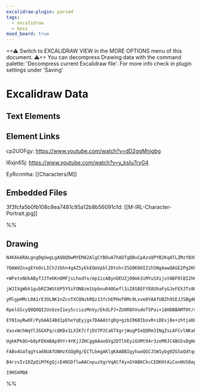 ```yaml
---
excalidraw-plugin: parsed
tags:
  - excalidraw
  - boss
mood_board: true
---
```

==⚠  Switch to EXCALIDRAW VIEW in the MORE OPTIONS menu of this document. ⚠== You can decompress Drawing data with the command palette: 'Decompress current Excalidraw file'. For more info check in plugin settings under 'Saving'


# Excalidraw Data
## Text Elements
## Element Links
cp2UOFgy: https://www.youtube.com/watch?v=dD2ggMnjgbg

I6xjn65j: https://www.youtube.com/watch?v=y_ksIu7ryG4

EyRcnmha: [[Characters/M]]

## Embedded Files
3f3fcfa5b0fb108c8ea7481c95a12b8b56091cfd: [[M-IRL-Character-Portrait.jpg]]

%%
## Drawing
```compressed-json
N4KAkARALgngDgUwgLgAQQQDwMYEMA2AlgCYBOuA7hADTgQBuCpAzoQPYB2KqATLZMzYBXUtiRoIACyhQ4zZAHoFAc0JRJQgEYA6bGwC2CgF7N6hbEcK4OCtptbErHALRY8RMpWdx8Q1TdIEfARcZgRmBShcZQUebQA2bQB2GjoghH0EDihmbgBtcDBQMBKIEm4IbDgeAFUAeQAxZRhUkshYRAqMzQRiYlxNYNbSzG4eAGYATmSAVn5SlrRnHknx

7QAWdZnxgEYeOcLIChJ1bhn4gAZ5yEkEQmVpbl2DtohrZSG0K8OIZihSNgAawQAGE2Pg2KQKv9rMw4LhAtlhpBNLhsIDlAChBxiGCIVCJDCOHCEVkoMiIAAzQj4fAAZVgn3Qgg8FL+AOBAHUTpIxtdfv8gQgGTAmb9weV+ViHhxwrk0Dt+Wx4dg1ItUDsLt9XpjhHAAJLEeWoPIAXX5lPImUN3A4Qlp/MIOKwFVwOwpWJxsuYxuKrw64lQ40OAF9

+WFetxNUkAByTJJTeKKn6MFjsLhodYx/mp1icABynDEUZjO0mk3iMYuSXijuYABF0lBI2hKQQwvzNMIcQBRYKZbLGs38oRwfrN4hRhMVmYzGPjTZTflEDiAirSWTyJQUHfaGDCKBaBC6AwKCi4KDYSQAfnoAF5iPWeMplABZDgAK2UmmUFIh6JbVA23wDsfmYdxAwKNowGTaCdkOU1CjDQo/UgcoJH1eJMA/Dh4hmD8KQDLp9B6PoBiGflRjQHh1

jWJIXgWbh1gubRZ3WSt6P5Y5iFONBzm1UpbnuR40Gefl3iZASBEFYE8UhaFyGJeFEXJTs0QxT1cXBeTCUUkkVIpalaRFMUWUlMCZIQbkeN5ajw0skzA3FVkpWEGU5SjJUVTVKMtX5XVR0NIdzR+S1cGtSc0DtB0fidYgXQkXAeA9btiG9X1DnaeBA2DNpkNeCNIqDdiLniCsLkmHMmDzDMNXYqq0wLItAx2JIklotqKsq2KGybQDgNA14u2xYg+w

yMlgpHMcL0A1rE3OLNK1nZcnTXCQNzkRQz13fchEPHoT0Mc9Lxve8YAAfUBZh9SEJJSBgABxdY/zYACioGhBwwg/JMtgtp4LaRCSnyopYqKiA4H0BpmE0AAtKAACFCOyipCH0aIkEo7hnB2GYdlYi4qx4CrZ3o+d+XVZxxkJ7Rxh4MtYwuLN1h2Fmki4nkzj8n4hIeclRJjGNtEFkXRZF7rXgkwMpIFDlQW0gl0CJfSyQpVF0QCnE5MV6A9OU1WL

RpelGScyQ0Q0QI2Us6zeI1ey5cciozMnVy/EkdLPJ+ZU0R8hVudeTSPai+18HDBBAMTHY/sgXN0zOCXSljpqOGLNAa1ZrZ9hl0dx1m9qtR4WMaxjZi60bYIJ24D7/KxA0jXyEKhtSsaBxyBuVtXW0Q+XV7gXe9tPtCmkEBtCRxkpcfsDbGZNAuSlNE1GNsBjEJ2tLbBJhmN0eE0GNNH4yYdinl2wO+tAoP+64YIQx1nSo9BcHGQyrRHorotDiyLy

EY0IayRwOF/PybAAI4Bd1pEheYqEyjgx7DAAAStgDg+gzbI06BIbovR+iDExj8e+zhtjaDLNscsMxCYxhmBWPgPxKaUO0DwQW8RaIzGYnhZaPxuK21ITLXmIlUBcPEgAyS9shTawUrCfWSI1Ia00qI3S4jSSSKHsZE265zYiBwQVa2nMFTCOBI7CQzsUpuyDnbL23lYC+RloHDywcYoFXDkVam5YqGvCTrVFxidqrpkLCnQMxNSqTBjHhQWU1c5F

VasxWchNqYl3GGXPq/cQKDx1LXIK7cfjDV7P2Ca6TXgrjWugPIeQQRm3INgZsLAFCvlNKaF6b0q4Dy+gQSCv0r4AxKI3Uo2Bv5QAMPWC8uBuCoUgPoYgAAFEBGVoKQG/ggOo9gSBOEbG2e0bdWyNMyiidSmtiCvgvFeEE1h6ChAaUkq+WzpGpT2SdFuqs0D/CEMk6CEB1YaVSrI9AABiSkPzkSlFeTsuo5j1SXHOS8yE8VSDXKvLcpE9zSCPLBV2

UgkKPkQG+b8pFEKmBAp9hYr4YKjJZHCggAAaoQVg2DTlhEyiGUMt94r3zeM9JC4BG5vDgHABkM0hmFGgLcTIFR+ikDXPMBghAEAUARtsmRCsKgYp+Zivl3TSAqX1M2fQDI5Zos+TsBAeq9XDEqCINVGrpWXJGmi5WEjVLKpNWSdVGQGhG30cyCUJ8un2uyI6zVWibJ8jtaqh1GqtVCldc5cynqg3eo1XAty7sbGmKjaajIuLVT4o1P7SAKqU1Q04

FABo4UaTqgYsa6NUAfUNHzXSQgRg/ECTLbmgAKlgKAABBIgyhaoQGCJSW1ybg0ZG5aQdtqq2AUFuLgN+3dA25p7DiNtY6J0hHBgiAEVAxU5sHfoRd66m0owkJpI14EAS0gABrcATDMbQkwmaF1xvQuckwPG/GAeCfAABNKM1NEi3oqjwemFwZiF03mKowbADC8tcQQR53AWLUz2AmCBs7t1xpGiYiAR6xWYhIDWutYwG04eIAyBAoC+LYdICQV8b

B4rzvIv1DZpQiMfKgQjcE4NSDflwAACnpuzXgrVqACf4yxGYABKCkcCEDKHtAiConHUS8epkJiYVxeDKdQKJiTyGB3ZFDcCIFUB0zGnfmKsKmQpPOkowAqDpRiXYKKg8p52aiBkdQE5/kHASXcA817PaK5AxOZ05AOwH4EDlOYHSLzcBqO0a8w56lTy3jlMIIwJtEH8C2aymg5k6QUucApN0v4Bh905dMz8f8fdEvLlCO2lLaWMtgPwKysA+UqTD

19HSkMQA
```
%%